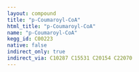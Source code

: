 ```yaml
---
layout: compound
title: "p-Coumaroyl-CoA"
html_title: "p-Coumaroyl-CoA"
name: "p-Coumaroyl-CoA"
kegg_id: C00223
native: false
indirect_only: true
indirect_via: C10287 C15531 C20154 C22070
---
```

